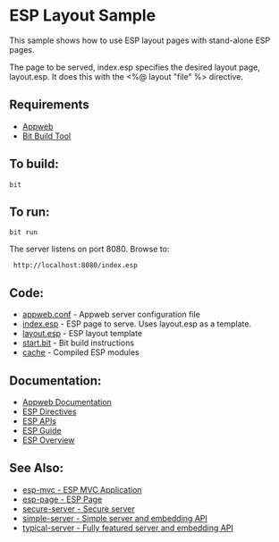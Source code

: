 ESP Layout Sample
===

This sample shows how to use ESP layout pages with stand-alone ESP pages.

The page to be served, index.esp specifies the desired layout page, layout.esp.
It does this with the <%@ layout "file" %> directive.

Requirements
---
* [Appweb](http://embedthis.com/downloads/appweb/download.ejs)
* [Bit Build Tool](http://embedthis.com/downloads/bit/download.ejs)

To build:
---
    bit 

To run:
---
    bit run

The server listens on port 8080. Browse to: 
 
     http://localhost:8080/index.esp

Code:
---
* [appweb.conf](appweb.conf) - Appweb server configuration file
* [index.esp](index.esp) - ESP page to serve. Uses layout.esp as a template.
* [layout.esp](index.esp) - ESP layout template
* [start.bit](start.bit) - Bit build instructions
* [cache](cache) - Compiled ESP modules 

Documentation:
---
* [Appweb Documentation](http://embedthis.com/products/appweb/doc/index.html)
* [ESP Directives](http://embedthis.com/products/appweb/doc/guide/appweb/users/dir/esp.html)
* [ESP APIs](http://embedthis.com/products/appweb/doc/api/esp.html)
* [ESP Guide](http://embedthis.com/products/appweb/doc/guide/esp/users/index.html)
* [ESP Overview](http://embedthis.com/products/appweb/doc/guide/esp/users/using.html)

See Also:
---
* [esp-mvc - ESP MVC Application](../esp-mvc/README.md)
* [esp-page - ESP Page](../esp-page/README.md)
* [secure-server - Secure server](../secure-server/README.md)
* [simple-server - Simple server and embedding API](../simple-server/README.md)
* [typical-server - Fully featured server and embedding API](../typical-server/README.md)
